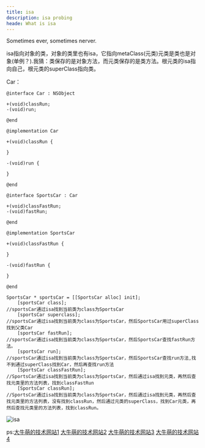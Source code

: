 ```yaml
---
title: isa
description: isa probing
heade: What is isa
---
```


Sometimes ever, sometimes nerver.

isa指向对象的类，对象的类里也有isa，它指向metaClass(元类)元类是类也是对象(单例？).我猜：类保存的是对象方法，而元类保存的是类方法。根元类的isa指向自己，根元类的superClass指向类。

Car：

	@interface Car : NSObject
	
	+(void)classRun;
	-(void)run;
	
	@end
	
	@implementation Car

	+(void)classRun {
	    
	}
	
	-(void)run {
	    
	}
	
	@end
	
	@interface SportsCar : Car
	
	+(void)classFastRun;
	-(void)fastRun;
	
	@end
	
	@implementation SportsCar
	
	+(void)classFastRun {
	    
	}
	
	-(void)fastRun {
	    
	}
	
	@end
	
	SportsCar * sportsCar = [[SportsCar alloc] init];
	    [sportsCar class];                                      //sportsCar通过isa找到当前类为class为SportsCar
	    [sportsCar superclass];                                 //sportsCar通过isa找到当前类为class为SportsCar，然后SportsCar用过superClass找到父类Car
	    [sportsCar fastRun];                                    //sportsCar通过isa找到当前类为class为SportsCar，然后SportsCar查找fastRun方法。
	    [sportsCar run];                                        //sportsCar通过isa找到当前类为class为SportsCar，然后SportsCar查找run方法,找不到通过superClass找到Car，然后再查找run方法
	    [SportsCar classFastRun];                               //SportsCar通过isa找到当前类为class为SportsCar，然后通过isa找到元类，再然后查找元类里的方法列表，找到classFastRun
	    [SportsCar classRun];                                   //SportsCar通过isa找到当前类为class为SportsCar，然后通过isa找到元类，再然后查找元类里的方法列表，没有找到classRun，然后通过元类的superClass，找到Car元类，再然后查找元类里的方法列表，找到classRun。

![isa](https://jeremy1221.github.io/img/isa.png)

ps:[大牛萌的技术网站1](http://mrpeak.cn/)
[大牛萌的技术网站2](http://blog.devtang.com/)
[大牛萌的技术网站3](https://www.objc.io/)
[大牛萌的技术网站4](https://casatwy.com/)